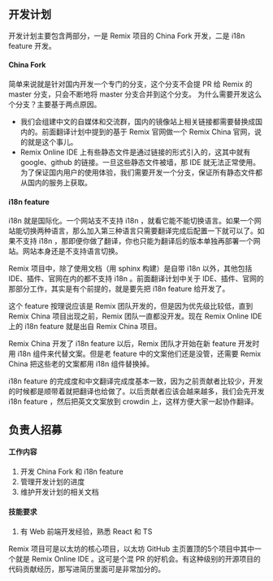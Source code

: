 ## 开发计划
开发计划主要包含两部分，一是 Remix 项目的 China Fork 开发，二是 i18n feature 开发。
#### China Fork
简单来说就是针对国内开发一个专门的分支，这个分支不会提 PR 给 Remix 的 master 分支，只会不断地将 master 分支合并到这个分支。
为什么需要开发这么个分支？主要基于两点原因。
- 我们会组建中文的自媒体和交流群，国内的镜像站上相关链接都需要替换成国内的。前面翻译计划中提到的基于 Remix 官网做一个 Remix China 官网，说的就是这个事儿。
- Remix Online IDE 上有些静态文件是通过链接的形式引入的，这其中就有 google、github 的链接。一旦这些静态文件被墙，那 IDE 就无法正常使用。为了保证国内用户的使用体验，我们需要开发一个分支，保证所有静态文件都从国内的服务上获取。

#### i18n feature
i18n 就是国际化。一个网站支不支持 i18n ，就看它能不能切换语言。如果一个网站能切换两种语言，那么加入第三种语言只需要翻译完成后配置一下就可以了。如果不支持 i18n ，那即便你做了翻译，你也只能为翻译后的版本单独再部署一个网站。网站本身还是不支持语言切换。

Remix 项目中，除了使用文档（用 sphinx 构建）是自带 i18n 以外，其他包括 IDE、插件、官网在内的都不支持 i18n 。前面翻译计划中关于 IDE、插件、官网的那部分工作，其实是有个前提的，就是要先把 i18n feature 给开发了。

这个 feature 按理说应该是 Remix 团队开发的，但是因为优先级比较低，直到 Remix China 项目出现之前，Remix 团队一直都没开发。现在 Remix Online IDE 上的 i18n feature 就是出自 Remix China 项目。

Remix China 开发了 i18n feature 以后，Remix 团队才开始在新 feature 开发时用 i18n 组件来代替文案。但是老 feature 中的文案他们还是没管，还需要 Remix China 把这些老的文案都用 i18n 组件替换掉。

i18n feature 的完成度和中文翻译完成度基本一致，因为之前贡献者比较少，开发的时候都是顺带着就把翻译也给做了。以后贡献者应该会越来越多，我们会先开发 i18n feature ，然后把英文文案放到 crowdin 上，这样方便大家一起协作翻译。

## 负责人招募
#### 工作内容
1. 开发 China Fork 和 i18n feature
2. 管理开发计划的进度
3. 维护开发计划的相关文档

#### 技能要求
1. 有 Web 前端开发经验，熟悉 React 和 TS

Remix 项目可是以太坊的核心项目，以太坊 GitHub 主页置顶的5个项目中其中一个就是 Remix Online IDE 。这可是个混 PR 的好机会。有这种级别的开源项目的代码贡献经历，那写进简历里面可是非常加分的。
